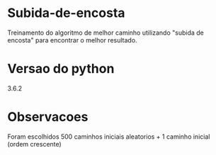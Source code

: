 # Subida-de-encosta
Treinamento do algoritmo de melhor caminho utilizando "subida de encosta" para encontrar o melhor resultado.

# Versao do python
3.6.2

# Observacoes
Foram escolhidos 500 caminhos iniciais aleatorios + 1 caminho inicial (ordem crescente)